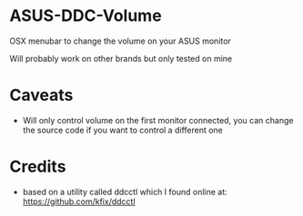 # ASUS-DDC-Volume
OSX menubar to change the volume on your ASUS monitor
 
Will probably work on other brands but only tested on mine

# Caveats

- Will only control volume on the first monitor connected, you can change the source code if you want to control a different one

# Credits

- based on a utility called ddcctl which I found online at: https://github.com/kfix/ddcctl
